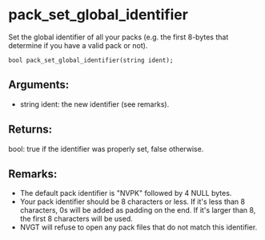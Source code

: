 # pack_set_global_identifier
Set the global identifier of all your packs (e.g. the first 8-bytes that determine if you have a valid pack or not).

`bool pack_set_global_identifier(string ident);`

## Arguments:
* string ident: the new identifier (see remarks).

## Returns:
bool: true if the identifier was properly set, false otherwise.

## Remarks:
* The default pack identifier is "NVPK" followed by 4 NULL bytes.
* Your pack identifier should be 8 characters or less. If it's less than 8 characters, 0s will be added as padding on the end. If it's larger than 8, the first 8 characters will be used.
* NVGT will refuse to open any pack files that do not match this identifier.
